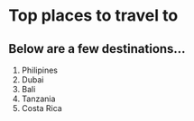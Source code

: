 # Top places to travel to

## Below are a few destinations...

1. Philipines
2. Dubai
3. Bali
4. Tanzania
5. Costa Rica



